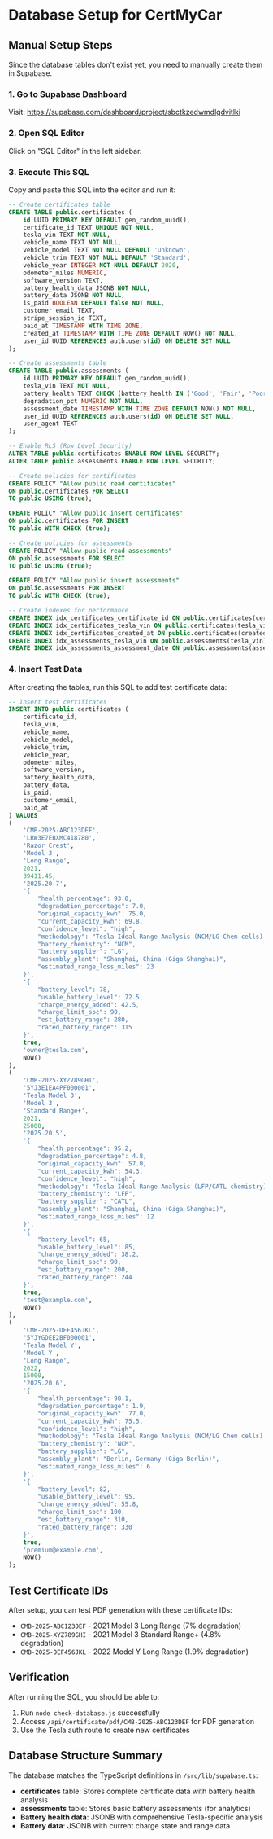 # Database Setup for CertMyCar

## Manual Setup Steps

Since the database tables don't exist yet, you need to manually create them in Supabase.

### 1. Go to Supabase Dashboard

Visit: https://supabase.com/dashboard/project/sbctkzedwmdlgdvitlki

### 2. Open SQL Editor

Click on "SQL Editor" in the left sidebar.

### 3. Execute This SQL

Copy and paste this SQL into the editor and run it:

```sql
-- Create certificates table
CREATE TABLE public.certificates (
    id UUID PRIMARY KEY DEFAULT gen_random_uuid(),
    certificate_id TEXT UNIQUE NOT NULL,
    tesla_vin TEXT NOT NULL,
    vehicle_name TEXT NOT NULL,
    vehicle_model TEXT NOT NULL DEFAULT 'Unknown',
    vehicle_trim TEXT NOT NULL DEFAULT 'Standard',
    vehicle_year INTEGER NOT NULL DEFAULT 2020,
    odometer_miles NUMERIC,
    software_version TEXT,
    battery_health_data JSONB NOT NULL,
    battery_data JSONB NOT NULL,
    is_paid BOOLEAN DEFAULT false NOT NULL,
    customer_email TEXT,
    stripe_session_id TEXT,
    paid_at TIMESTAMP WITH TIME ZONE,
    created_at TIMESTAMP WITH TIME ZONE DEFAULT NOW() NOT NULL,
    user_id UUID REFERENCES auth.users(id) ON DELETE SET NULL
);

-- Create assessments table
CREATE TABLE public.assessments (
    id UUID PRIMARY KEY DEFAULT gen_random_uuid(),
    tesla_vin TEXT NOT NULL,
    battery_health TEXT CHECK (battery_health IN ('Good', 'Fair', 'Poor')) NOT NULL,
    degradation_pct NUMERIC NOT NULL,
    assessment_date TIMESTAMP WITH TIME ZONE DEFAULT NOW() NOT NULL,
    user_id UUID REFERENCES auth.users(id) ON DELETE SET NULL,
    user_agent TEXT
);

-- Enable RLS (Row Level Security)
ALTER TABLE public.certificates ENABLE ROW LEVEL SECURITY;
ALTER TABLE public.assessments ENABLE ROW LEVEL SECURITY;

-- Create policies for certificates
CREATE POLICY "Allow public read certificates" 
ON public.certificates FOR SELECT 
TO public USING (true);

CREATE POLICY "Allow public insert certificates" 
ON public.certificates FOR INSERT 
TO public WITH CHECK (true);

-- Create policies for assessments
CREATE POLICY "Allow public read assessments" 
ON public.assessments FOR SELECT 
TO public USING (true);

CREATE POLICY "Allow public insert assessments" 
ON public.assessments FOR INSERT 
TO public WITH CHECK (true);

-- Create indexes for performance
CREATE INDEX idx_certificates_certificate_id ON public.certificates(certificate_id);
CREATE INDEX idx_certificates_tesla_vin ON public.certificates(tesla_vin);
CREATE INDEX idx_certificates_created_at ON public.certificates(created_at);
CREATE INDEX idx_assessments_tesla_vin ON public.assessments(tesla_vin);
CREATE INDEX idx_assessments_assessment_date ON public.assessments(assessment_date);
```

### 4. Insert Test Data

After creating the tables, run this SQL to add test certificate data:

```sql
-- Insert test certificates
INSERT INTO public.certificates (
    certificate_id,
    tesla_vin,
    vehicle_name,
    vehicle_model,
    vehicle_trim,
    vehicle_year,
    odometer_miles,
    software_version,
    battery_health_data,
    battery_data,
    is_paid,
    customer_email,
    paid_at
) VALUES 
(
    'CMB-2025-ABC123DEF',
    'LRW3E7EBXMC418780',
    'Razor Crest',
    'Model 3',
    'Long Range',
    2021,
    39411.45,
    '2025.20.7',
    '{
        "health_percentage": 93.0,
        "degradation_percentage": 7.0,
        "original_capacity_kwh": 75.0,
        "current_capacity_kwh": 69.8,
        "confidence_level": "high",
        "methodology": "Tesla Ideal Range Analysis (NCM/LG Chem cells) - Vehicle from Shanghai, China (Giga Shanghai) (LG Generation 2 - 75kWh usable)",
        "battery_chemistry": "NCM",
        "battery_supplier": "LG",
        "assembly_plant": "Shanghai, China (Giga Shanghai)",
        "estimated_range_loss_miles": 23
    }',
    '{
        "battery_level": 78,
        "usable_battery_level": 72.5,
        "charge_energy_added": 42.5,
        "charge_limit_soc": 90,
        "est_battery_range": 280,
        "rated_battery_range": 315
    }',
    true,
    'owner@tesla.com',
    NOW()
),
(
    'CMB-2025-XYZ789GHI',
    '5YJ3E1EA4PF000001',
    'Tesla Model 3',
    'Model 3',
    'Standard Range+',
    2021,
    25000,
    '2025.20.5',
    '{
        "health_percentage": 95.2,
        "degradation_percentage": 4.8,
        "original_capacity_kwh": 57.0,
        "current_capacity_kwh": 54.3,
        "confidence_level": "high",
        "methodology": "Tesla Ideal Range Analysis (LFP/CATL chemistry) - Vehicle from Shanghai, China (Giga Shanghai)",
        "battery_chemistry": "LFP",
        "battery_supplier": "CATL",
        "assembly_plant": "Shanghai, China (Giga Shanghai)",
        "estimated_range_loss_miles": 12
    }',
    '{
        "battery_level": 65,
        "usable_battery_level": 85,
        "charge_energy_added": 38.2,
        "charge_limit_soc": 90,
        "est_battery_range": 200,
        "rated_battery_range": 244
    }',
    true,
    'test@example.com',
    NOW()
),
(
    'CMB-2025-DEF456JKL',
    '5YJYGDEE2BF000001',
    'Tesla Model Y',
    'Model Y',
    'Long Range',
    2022,
    15000,
    '2025.20.6',
    '{
        "health_percentage": 98.1,
        "degradation_percentage": 1.9,
        "original_capacity_kwh": 77.0,
        "current_capacity_kwh": 75.5,
        "confidence_level": "high",
        "methodology": "Tesla Ideal Range Analysis (NCM/LG Chem cells) - Vehicle from Berlin, Germany (Giga Berlin)",
        "battery_chemistry": "NCM",
        "battery_supplier": "LG",
        "assembly_plant": "Berlin, Germany (Giga Berlin)",
        "estimated_range_loss_miles": 6
    }',
    '{
        "battery_level": 82,
        "usable_battery_level": 95,
        "charge_energy_added": 55.8,
        "charge_limit_soc": 100,
        "est_battery_range": 310,
        "rated_battery_range": 330
    }',
    true,
    'premium@example.com',
    NOW()
);
```

## Test Certificate IDs

After setup, you can test PDF generation with these certificate IDs:

- `CMB-2025-ABC123DEF` - 2021 Model 3 Long Range (7% degradation)
- `CMB-2025-XYZ789GHI` - 2021 Model 3 Standard Range+ (4.8% degradation)
- `CMB-2025-DEF456JKL` - 2022 Model Y Long Range (1.9% degradation)

## Verification

After running the SQL, you should be able to:

1. Run `node check-database.js` successfully
2. Access `/api/certificate/pdf/CMB-2025-ABC123DEF` for PDF generation
3. Use the Tesla auth route to create new certificates

## Database Structure Summary

The database matches the TypeScript definitions in `/src/lib/supabase.ts`:

- **certificates** table: Stores complete certificate data with battery health analysis
- **assessments** table: Stores basic battery assessments (for analytics)
- **Battery health data**: JSONB with comprehensive Tesla-specific analysis
- **Battery data**: JSONB with current charge state and range data